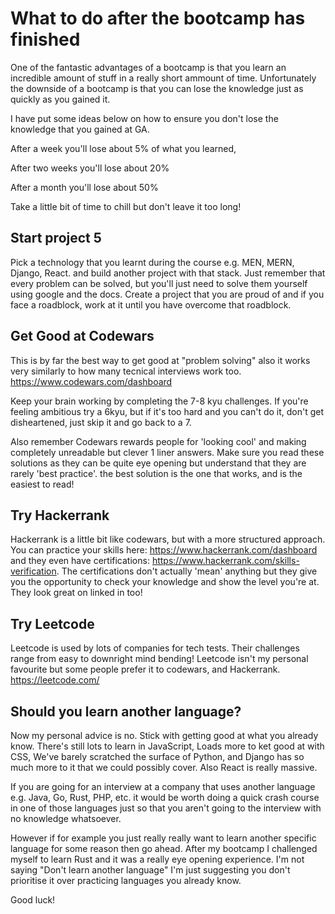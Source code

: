 # What to do after the bootcamp has finished

One of the fantastic advantages of a bootcamp is that you learn an incredible amount of stuff in a really short ammount of time. Unfortunately the downside of a bootcamp is that you can lose the knowledge just as quickly as you gained it.

I have put some ideas below on how to ensure you don't lose the knowledge that you gained at GA.

After a week you'll lose about 5% of what you learned,

After two weeks you'll lose about 20%

After a month you'll lose about 50%

Take a little bit of time to chill but don't leave it too long!

## Start project 5

Pick a technology that you learnt during the course e.g. MEN, MERN, Django, React. and build another project with that stack. Just remember that every problem can be solved, but you'll just need to solve them yourself using google and the docs. Create a project that you are proud of and if you face a roadblock, work at it until you have overcome that roadblock.

## Get Good at Codewars

This is by far the best way to get good at "problem solving" also it works very similarly to how many tecnical interviews work too. https://www.codewars.com/dashboard

Keep your brain working by completing the 7-8 kyu challenges. If you're feeling ambitious try a 6kyu, but if it's too hard and you can't do it, don't get disheartened, just skip it and go back to a 7.

Also remember Codewars rewards people for 'looking cool' and making completely unreadable but clever 1 liner answers. Make sure you read these solutions as they can be quite eye opening but understand that they are rarely 'best practice'. the best solution is the one that works, and is the easiest to read!

## Try Hackerrank

Hackerrank is a little bit like codewars, but with a more structured approach. You can practice your skills here: https://www.hackerrank.com/dashboard and they even have certifications: https://www.hackerrank.com/skills-verification. The certifications don't actually 'mean' anything but they give you the opportunity to check your knowledge and show the level you're at. They look great on linked in too!

## Try Leetcode

Leetcode is used by lots of companies for tech tests. Their challenges range from easy to downright mind bending! Leetcode isn't my personal favourite but some people prefer it to codewars, and Hackerrank. https://leetcode.com/

## Should you learn another language?

Now my personal advice is no. Stick with getting good at what you already know. There's still lots to learn in JavaScript, Loads more to ket good at with CSS, We've barely scratched the surface of Python, and Django has so much more to it that we could possibly cover. Also React is really massive.

If you are going for an interview at a company that uses another language e.g. Java, Go, Rust, PHP, etc. it would be worth doing a quick crash course in one of those languages just so that you aren't going to the interview with no knowledge whatsoever.

However if for example you just really really want to learn another specific language for some reason then go ahead. After my bootcamp I challenged myself to learn Rust and it was a really eye opening experience. I'm not saying "Don't learn another language" I'm just suggesting you don't prioritise it over practicing languages you already know.

Good luck!
